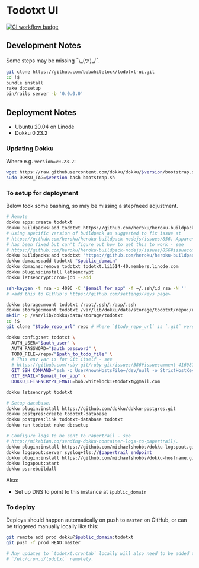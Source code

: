 
# Todotxt UI

[![CI workflow badge](https://github.com/bobwhitelock/todotxt-ui/workflows/CI/badge.svg)](https://github.com/bobwhitelock/todotxt-ui/actions?query=workflow%3ACI)

## Development Notes

Some steps may be missing ¯\\\_(ツ)\_/¯.

```bash
git clone https://github.com/bobwhitelock/todotxt-ui.git
cd !$
bundle install
rake db:setup
bin/rails server -b '0.0.0.0'
```

## Deployment Notes

- Ubuntu 20.04 on Linode
- Dokku 0.23.2

### Updating Dokku

Where e.g. `version=v0.23.2`:

```bash
wget https://raw.githubusercontent.com/dokku/dokku/$version/bootstrap.sh
sudo DOKKU_TAG=$version bash bootstrap.sh
```

### To setup for deployment

Below took some bashing, so may be missing a step/need adjustment.

```bash
# Remote
dokku apps:create todotxt
dokku buildpacks:add todotxt https://github.com/heroku/heroku-buildpack-ruby.git
# Using specific version of buildpack as suggested to fix issue at
# https://github.com/heroku/heroku-buildpack-nodejs/issues/856. Apparently this
# has been fixed but can't figure out how to get this to work - see
# https://github.com/heroku/heroku-buildpack-nodejs/issues/856#issuecomment-731933169
dokku buildpacks:add todotxt 'https://github.com/heroku/heroku-buildpack-nodejs.git#v174'
dokku domains:add todotxt "$public_domain"
dokku domains:remove todotxt todotxt.li1514-40.members.linode.com
dokku plugins:install letsencrypt
dokku letsencrypt:cron-job --add

ssh-keygen -t rsa -b 4096 -C "$email_for_app" -f ~/.ssh/id_rsa -N ''
# <add this to GitHub's https://github.com/settings/keys page>

dokku storage:mount todotxt /root/.ssh/:/app/.ssh
dokku storage:mount todotxt /var/lib/dokku/data/storage/todotxt/repo:/repo
mkdir -p /var/lib/dokku/data/storage/todotxt
cd !$
git clone "$todo_repo_url" repo # Where `$todo_repo_url` is `.git` version of URL.

dokku config:set todotxt \
  AUTH_USER="$auth_user" \
  AUTH_PASSWORD="$auth_password" \
  TODO_FILE=/repo/"$path_to_todo_file" \
  # This env var is for Git itself - see
  # https://github.com/ruby-git/ruby-git/issues/386#issuecomment-416081185.
  GIT_SSH_COMMAND="ssh -o UserKnownHostsFile=/dev/null -o StrictHostKeyChecking=no -i '/app/.ssh/id_rsa'" \
  GIT_EMAIL="$email_for_app" \
  DOKKU_LETSENCRYPT_EMAIL=bob.whitelock1+todotxt@gmail.com

dokku letsencrypt todotxt

# Setup database.
dokku plugin:install https://github.com/dokku/dokku-postgres.git
dokku postgres:create todotxt-database
dokku postgres:link todotxt-database todotxt
dokku run todotxt rake db:setup

# Configure logs to be sent to Papertrail - see
# http://mikebian.co/sending-dokku-container-logs-to-papertrail/.
dokku plugin:install https://github.com/michaelshobbs/dokku-logspout.git
dokku logspout:server syslog+tls://$papertrail_endpoint
dokku plugin:install https://github.com/michaelshobbs/dokku-hostname.git dokku-hostname
dokku logspout:start
dokku ps:rebuildall
```

Also:
- Set up DNS to point to this instance at `$public_domain`


### To deploy

Deploys should happen automatically on push to `master` on GitHub, or can be
triggered manually locally like this:

```bash
git remote add prod dokku@$public_domain:todotxt
git push -f prod HEAD:master

# Any updates to `todotxt.crontab` locally will also need to be added to
# `/etc/cron.d/todotxt` remotely.
```
